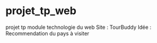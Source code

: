 # projet_tp_web
projet tp module technologie du web 
Site : TourBuddy
Idée : Recommendation du pays à visiter
